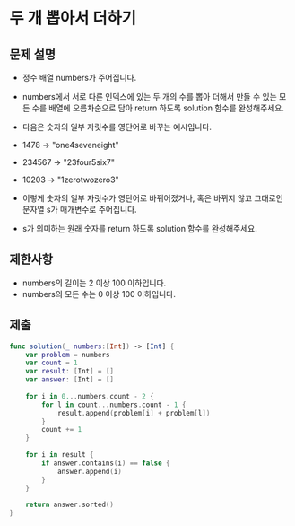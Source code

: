 # 두 개 뽑아서 더하기

## 문제 설명
- 정수 배열 numbers가 주어집니다.
- numbers에서 서로 다른 인덱스에 있는 두 개의 수를 뽑아 더해서 만들 수 있는 모든 수를 배열에 오름차순으로 담아 return 하도록 solution 함수를 완성해주세요.

- 다음은 숫자의 일부 자릿수를 영단어로 바꾸는 예시입니다.
- 1478 → "one4seveneight"
- 234567 → "23four5six7"
- 10203 → "1zerotwozero3"
- 이렇게 숫자의 일부 자릿수가 영단어로 바뀌어졌거나, 혹은 바뀌지 않고 그대로인 문자열 s가 매개변수로 주어집니다.
- s가 의미하는 원래 숫자를 return 하도록 solution 함수를 완성해주세요.

## 제한사항
- numbers의 길이는 2 이상 100 이하입니다.
- numbers의 모든 수는 0 이상 100 이하입니다.

## 제출
```swift
func solution(_ numbers:[Int]) -> [Int] {
    var problem = numbers
    var count = 1
    var result: [Int] = []
    var answer: [Int] = []
    
    for i in 0...numbers.count - 2 {
        for l in count...numbers.count - 1 {
            result.append(problem[i] + problem[l])
        }
        count += 1
    }
    
    for i in result {
        if answer.contains(i) == false {
            answer.append(i)
        }
    }
    
    return answer.sorted()
}
```